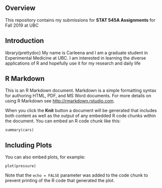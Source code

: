 ## Overview

This repository contains my submissions for **STAT 545A Assignments** for Fall 2019 at UBC



## Introduction
 library(prettydoc)
My name is Carleena and I am a graduate student in Experimental Medicine at UBC. I am interested in learning the diverse applications of R and hopefully use it for my research and daily life





## R Markdown

This is an R Markdown document. Markdown is a simple formatting syntax for authoring HTML, PDF, and MS Word documents. For more details on using R Markdown see <http://rmarkdown.rstudio.com>.

When you click the **Knit** button a document will be generated that includes both content as well as the output of any embedded R code chunks within the document. You can embed an R code chunk like this:

```{r cars}
summary(cars)
```

## Including Plots

You can also embed plots, for example:

```{r pressure, echo=FALSE}
plot(pressure)
```

Note that the `echo = FALSE` parameter was added to the code chunk to prevent printing of the R code that generated the plot.
